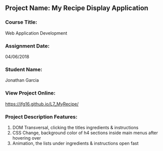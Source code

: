 ## Project Name:  My Recipe Display Application

### Course Title:
Web Application Development

### Assignment Date:  
04/06/2018

### Student Name:  
Jonathan Garcia

### View Project Online:
https://jfg16.github.io/L7_MyRecipe/

### Project Description Features:
1. DOM Transversal, clicking the titles ingredients & instructions
2. CSS Change, background color of h4 sections inside main menus after hovering over
3. Animation, the lists under ingredients & instructions open fast